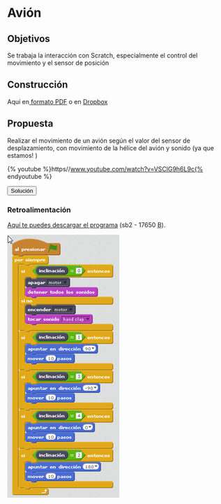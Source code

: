 
# Avión

## Objetivos

Se trabaja la interacción con Scratch, especialmente el control del movimiento y el sensor de posición

## Construcción

Aquí en[ formato PDF](https://a248.e.akamai.net/cache.lego.com/r/education/r/lesi/-/media/lesi/downloads/building%20instructions/wedo/9580_airplanerescue.pdf?l.r2=-511924109) o en [Dropbox](https://www.dropbox.com/s/u52hlt3dhe06ys8/AVION%20RESCATE.pdf?dl=0)

## Propuesta

Realizar el movimiento de un avión según el valor del sensor de desplazamiento, con movimiento de la hélice del avión y sonido (ya que estamos! )

{% youtube %}https//www.youtube.com/watch?v=VSClG9h6L9c{% endyoutube %}
<script type="text/javascript">var feedback25_93text = "Solución";</script><input type="button" name="toggle-feedback-25_93" value="Solución" class="feedbackbutton" onclick="$exe.toggleFeedback(this,false);return false" />

### Retroalimentación

[Aquí te puedes descargar el programa](avion.sb2) (sb2 - 17650 <abbr lang="en" title="Bytes">B</abbr>).

![](img/avion.png)
